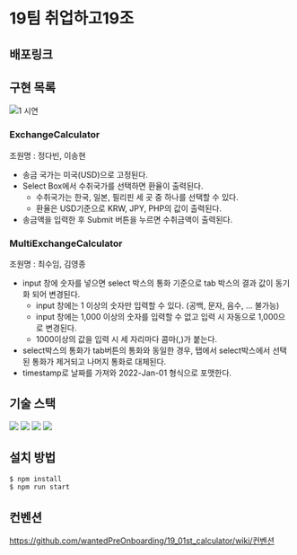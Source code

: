 # 19팀 취업하고19조

## 배포링크

## 구현 목록

![1 시연](https://user-images.githubusercontent.com/39623897/151033629-d9f084e7-a0da-471c-9324-868e808e757c.gif)

### ExchangeCalculator

조원명 : 정다빈, 이송현

- 송금 국가는 미국(USD)으로 고정된다.
- Select Box에서 수취국가를 선택하면 환율이 출력된다.
  - 수취국가는 한국, 일본, 필리핀 세 곳 중 하나를 선택할 수 있다.
  - 환율은 USD기준으로 KRW, JPY, PHP의 값이 출력된다.
- 송금액을 입력한 후 Submit 버튼을 누르면 수취금액이 출력된다.

### MultiExchangeCalculator

조원명 : 최수임, 김영종

- input 창에 숫자를 넣으면 select 박스의 통화 기준으로 tab 박스의 결과 값이 동기화 되어 변경된다.
  - input 창에는 1 이상의 숫자만 입력할 수 있다. (공백, 문자, 음수, ... 불가능)
  - input 창에는 1,000 이상의 숫자를 입력할 수 없고 입력 시 자동으로 1,000으로 변경된다.
  - 1000이상의 값을 입력 시 세 자리마다 콤마(,)가 붙는다.
- select박스의 통화가 tab버튼의 통화와 동일한 경우, 탭에서 select박스에서 선택 된 통화가 제거되고 나머지 통화로 대체된다.
- timestamp로 날짜를 가져와 2022-Jan-01 형식으로 포맷한다.

## 기술 스택

<img src="https://img.shields.io/badge/html5-E34F26?style=for-the-badge&logo=html5&logoColor=white"> 
<img src="https://img.shields.io/badge/css-1572B6?style=for-the-badge&logo=css3&logoColor=white"> 
<img src="https://img.shields.io/badge/react-61DAFB?style=for-the-badge&logo=react&logoColor=black"> 
<img src="https://img.shields.io/badge/git-flow-brightgreen?style=for-the-badge&logo">

## 설치 방법

```md
$ npm install
$ npm run start
```

## 컨벤션

https://github.com/wantedPreOnboarding/19_01st_calculator/wiki/컨벤션
